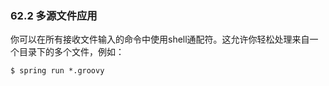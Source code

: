 ### 62.2 多源文件应用

你可以在所有接收文件输入的命令中使用shell通配符。这允许你轻松处理来自一个目录下的多个文件，例如：
```shell
$ spring run *.groovy
```
